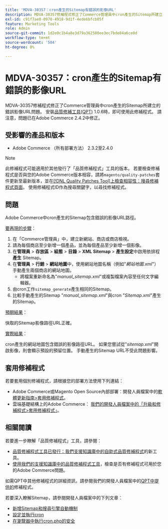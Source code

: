```yaml
---
title: 'MDVA-30357：cron產生的Sitemap有錯誤的影像URL'
description: MDVA-30357修補程式修正了Commerce管理員中cron產生的Sitemap所建立的錯誤影像URL問題。 安裝[Quality Patches Tool (QPT)](/help/announcements/adobe-commerce-announcements/magento-quality-patches-released-new-tool-to-self-serve-quality-patches.md) 1.0.6後，即可使用此修補程式。 請注意，問題已在Adobe Commerce 2.4.2中修正。
exl-id: c91f7ae0-0970-4918-9d1f-4ede6bfcb05f
feature: Marketing Tools
role: Admin
source-git-commit: 1d2e0c1b4a8e3d79a362500ee3ec7bde84a6ce0d
workflow-type: tm+mt
source-wordcount: '504'
ht-degree: 0%

---
```


# MDVA-30357：cron產生的Sitemap有錯誤的影像URL

MDVA-30357修補程式修正了Commerce管理員中cron產生的Sitemap所建立的錯誤影像URL問題。 安裝[品質修補工具(QPT)](/help/announcements/adobe-commerce-announcements/magento-quality-patches-released-new-tool-to-self-serve-quality-patches.md) 1.0.6時，即可使用此修補程式。 請注意，問題已在Adobe Commerce 2.4.2中修正。

## 受影響的產品和版本

* Adobe Commerce （所有部署方法） 2.3.2至2.4.0

>[!NOTE]
>
>此修補程式可能適用於其他發行了「品質修補程式」工具的版本。 若要檢查修補程式是否與您的Adobe Commerce版本相容，請將`magento/quality-patches`套件更新至最新版本，並在[[!DNL Quality Patches Tool]上檢查相容性：搜尋修補程式頁面](https://devdocs.magento.com/quality-patches/tool.html#patch-grid)。 使用修補程式ID作為搜尋關鍵字，以尋找修補程式。

## 問題

Adobe Commerce中cron產生的Sitemap包含錯誤的影像URL路徑。

<u>要再現的步驟</u>：

1. 在「Commerce管理員」中，建立新網站、商店或商店檢視。
1. 請為每個商店至少新增一個產品，並為每個產品至少新增一個影像。
1. 在&#x200B;**管理員** > **存放區** > **組態** > **目錄** > **XML Sitemap** > **產生設定**&#x200B;中啟用依排程&#x200B;**產生** Sitemap。
1. 在&#x200B;**管理員** > **行銷** > **網站地圖**&#x200B;中，使用網站地圖名稱（例如&quot;*網站地圖.xml*&quot;）手動產生兩個商店的網站地圖。
   * 將檔案重新命名為&quot;*manual\_sitemap.xml*&quot;或複製檔案內容至任何文字編輯器。
1. 由cron工作`sitemap_generate`產生相同的Sitemap。
1. 比較手動產生的Sitemap &quot;*manual\_sitemap.xml*&quot;與cron &quot;*Sitemap.xml*&quot;產生的Sitemap。

<u>預期結果</u>：

快取的Sitemap影像路徑URL正確。

<u>實際結果</u>：

cron產生的網站地圖包含錯誤的影像路徑URL。 如果您嘗試從&quot;*sitemap.xml*&quot;開啟影像，則會顯示預設的預留位置。 手動產生的Sitemap URL不受此問題影響。

## 套用修補程式

若要套用個別修補程式，請根據您的部署方法使用下列連結：

* Adobe Commerce或Magento Open Source內部部署：開發人員檔案中的[軟體更新指南>套用修補程式](https://devdocs.magento.com/guides/v2.4/comp-mgr/patching/mqp.html)。
* 雲端基礎結構上的Adobe Commerce： [我們的開發人員檔案中的「升級和修補程式>套用修補程式」](https://devdocs.magento.com/cloud/project/project-patch.html)。

## 相關閱讀

若要進一步瞭解「品質修補程式」工具，請參閱：

* [品質修補程式工具已發行：我們支援知識庫中的自助式品質修補程式](/help/announcements/adobe-commerce-announcements/magento-quality-patches-released-new-tool-to-self-serve-quality-patches.md)的新工具。
* [使用我們的支援知識庫中的品質修補程式工具](/help/support-tools/patches-available-in-qpt-tool/check-patch-for-magento-issue-with-magento-quality-patches.md)，檢查是否有修補程式可用於您的Adobe Commerce問題。

如需QPT中其他修補程式的詳細資訊，請參閱我們的開發人員檔案中的[QPT中提供的](https://devdocs.magento.com/quality-patches/tool.html#patch-grid)修補程式。

若要深入瞭解Sitemap，請參閱開發人員檔案中的下列文章：

* [新增Sitemap和搜尋引擎自動機制](https://devdocs.magento.com/cloud/trouble/robots-sitemap.html)
* [設定並執行cron](https://devdocs.magento.com/guides/v2.4/config-guide/cli/config-cli-subcommands-cron.html)
* [在瀏覽器中執行cron.php的安全](https://devdocs.magento.com/guides/v2.4/config-guide/secy/secy-cron.html)
